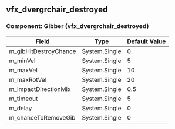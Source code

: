 ## vfx_dvergrchair_destroyed

### Component: Gibber (vfx_dvergrchair_destroyed)

|Field|Type|Default Value|
|---|---|---|
|m_gibHitDestroyChance|System.Single|0|
|m_minVel|System.Single|5|
|m_maxVel|System.Single|10|
|m_maxRotVel|System.Single|20|
|m_impactDirectionMix|System.Single|0.5|
|m_timeout|System.Single|5|
|m_delay|System.Single|0|
|m_chanceToRemoveGib|System.Single|0|

